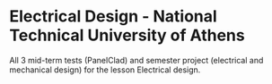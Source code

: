 # Electrical Design - National Technical University of Athens
All 3 mid-term tests (PanelClad) and semester project (electrical and mechanical design) for the lesson Electrical design.
